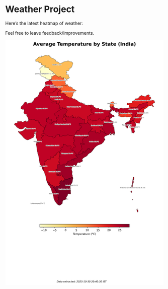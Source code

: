 # Weather Project

Here’s the latest heatmap of weather:

Feel free to leave feedback/improvements.

![India Heatmap](docs/assets/india_heatmap.png?v=037FE8)
